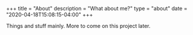 +++
title = "About"
description = "What about me?"
type = "about"
date = "2020-04-18T15:08:15-04:00"
+++

Things and stuff mainly. More to come on this project later.
